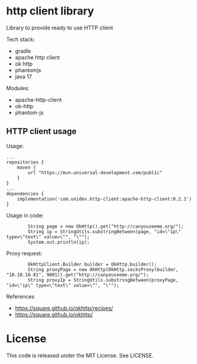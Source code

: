 # http client library

Library to provide ready to use HTTP client 

Tech stack:
 * gradle
 * apache http client
 * ok http
 * phantomjs
 * java 17

Modules:
 * apache-http-client
 * ok-http
 * phantom-js

## HTTP client usage

Usage:
```
...
repositories {
    maven {
        url "https://mvn.universal-development.com/public" 
    }
}
...
dependencies {
	implementation('com.unidev.http-client:apache-http-client:0.2.1')
}

```
Usage in code:
```
        String page = new OkHttp().get("http://canyouseeme.org/");
        String ip = StringUtils.substringBetween(page, "id=\"ip\" type=\"text\" value=\"", "\"");
        System.out.println(ip);
```

Proxy request:
```
        OkHttpClient.Builder builder = OkHttp.builder();
        String proxyPage = new OkHttp(OkHttp.socksProxy(builder, "10.10.10.81", 9001)).get("http://canyouseeme.org/");
        String proxyIp = StringUtils.substringBetween(proxyPage, "id=\"ip\" type=\"text\" value=\"", "\"");
```

References
* https://square.github.io/okhttp/recipes/
* https://square.github.io/okhttp/


# License

This code is released under the MIT License. See LICENSE.
